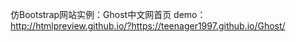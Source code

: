 仿Bootstrap网站实例：Ghost中文网首页
demo：
      http://htmlpreview.github.io/?https://teenager1997.github.io/Ghost/
